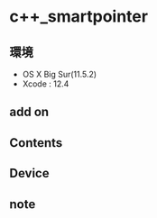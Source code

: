 # c++_smartpointer #

## 環境 ##
*	OS X Big Sur(11.5.2)
*	Xcode : 12.4

## add on ##

## Contents ##


## Device ##


## note ##


